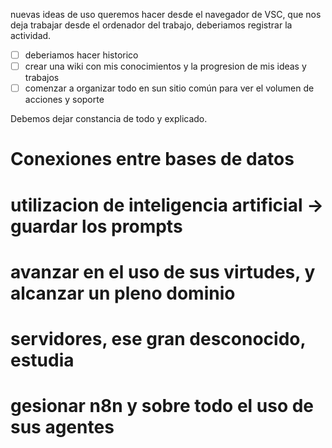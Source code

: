nuevas ideas de uso queremos hacer desde el navegador de VSC, que nos deja trabajar desde el ordenador del trabajo, deberiamos registrar la actividad.

- [ ] deberiamos hacer historico
- [ ] crear una wiki con mis conocimientos y la progresion de mis ideas y trabajos
- [ ] comenzar a organizar todo en sun sitio común para ver el volumen de acciones y soporte

Debemos dejar constancia de todo y explicado.

# Conexiones entre bases de datos
# utilizacion de inteligencia artificial -> guardar los prompts
# avanzar en el uso de sus virtudes, y alcanzar un pleno dominio
# servidores, ese gran desconocido, estudia
# gesionar n8n y sobre todo el uso de sus agentes


